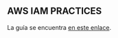 ## AWS IAM PRACTICES

La guía se encuentra [en este enlace](https://github.com/alvarolinarescabre/cice-aws-iam/wiki).
